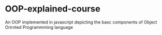 # OOP-explained-course
An OOP implemented in javascript depicting the basc components of Object Orirnted Programmming language
